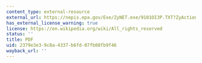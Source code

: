 ```yaml
---
content_type: external-resource
external_url: https://nepis.epa.gov/Exe/ZyNET.exe/9101OI3P.TXT?ZyActionD=ZyDocument&Client=EPA&Index=Prior+to+1976&Docs=&Query=&Time=&EndTime=&SearchMethod=1&TocRestrict=n&Toc=&TocEntry=&QField=&QFieldYear=&QFieldMonth=&QFieldDay=&IntQFieldOp=0&ExtQFieldOp=0&XmlQuery=&File=D%3A%5Czyfiles%5CIndex%20Data%5C70thru75%5CTxt%5C00000024%5C9101OI3P.txt&User=ANONYMOUS&Password=anonymous&SortMethod=h%7C-&MaximumDocuments=1&FuzzyDegree=0&ImageQuality=r75g8/r75g8/x150y150g16/i425&Display=hpfr&DefSeekPage=x&SearchBack=ZyActionL&Back=ZyActionS&BackDesc=Results%20page&MaximumPages=1&ZyEntry=1&SeekPage=x&ZyPURL
has_external_license_warning: true
license: https://en.wikipedia.org/wiki/All_rights_reserved
status: ''
title: PDF
uid: 2379e3e3-9c8a-4337-b6fd-07fb08fb9f46
wayback_url: ''
---
```

